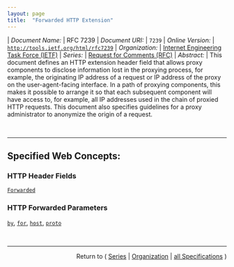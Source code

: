```yaml
---
layout: page
title:  "Forwarded HTTP Extension"
---
```


| *Document Name:* | RFC 7239
| *Document URI:* | `7239`
| *Online Version:* | [`http://tools.ietf.org/html/rfc7239`](http://tools.ietf.org/html/rfc7239)
| *Organization:* | [Internet Engineering Task Force (IETF)](..  "List of specification series by this organization")
| *Series:* | [Request for Comments (RFC)](.  "List of specifications in this series")
| *Abstract:* | This document defines an HTTP extension header field that allows proxy components to disclose information lost in the proxying process, for example, the originating IP address of a request or IP address of the proxy on the user-agent-facing interface. In a path of proxying components, this makes it possible to arrange it so that each subsequent component will have access to, for example, all IP addresses used in the chain of proxied HTTP requests. This document also specifies guidelines for a proxy administrator to anonymize the origin of a request.

<br/>
<hr/>

## Specified Web Concepts:

### HTTP Header Fields

[`Forwarded`](/concepts/http-header/Forwarded "The &#34;Forwarded&#34; HTTP header field is an OPTIONAL header field that, when used, contains a list of parameter-identifier pairs that disclose information that is altered or lost when a proxy is involved in the path of the request.")

### HTTP Forwarded Parameters

[`by`](/concepts/http-forwarded-parameter/by "The &#34;by&#34; parameter is used to disclose the interface where the request came in to the proxy server."), [`for`](/concepts/http-forwarded-parameter/for "The &#34;for&#34; parameter is used to disclose information about the client that initiated the request and subsequent proxies in a chain of proxies."), [`host`](/concepts/http-forwarded-parameter/host "The &#34;host&#34; parameter is used to forward the original value of the &#34;Host&#34; header field."), [`proto`](/concepts/http-forwarded-parameter/proto "The &#34;proto&#34; parameter has the value of the used protocol type.")



<br/>
<hr/>

<p style="text-align: right">Return to ( <a href="./">Series</a> | <a href="../">Organization</a> | <a href="../../">all Specifications</a> )</p>
